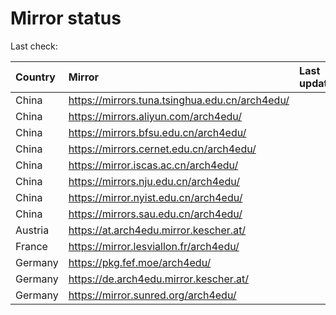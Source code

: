 <script src="./time.js"></script>
# Mirror status
Last check: <script type="text/javascript">localize(1704366926.8013778);</script>

|Country|Mirror|Last update|
|:------|:-----|:----------|
|China|https://mirrors.tuna.tsinghua.edu.cn/arch4edu/|<script type="text/javascript">localize(1704350062);</script>|
|China|https://mirrors.aliyun.com/arch4edu/|<script type="text/javascript">localize(1704350062);</script>|
|China|https://mirrors.bfsu.edu.cn/arch4edu/|<script type="text/javascript">localize(1704350062);</script>|
|China|https://mirrors.cernet.edu.cn/arch4edu/|<script type="text/javascript">localize(1704350062);</script>|
|China|https://mirror.iscas.ac.cn/arch4edu/|<script type="text/javascript">localize(1704306622);</script>|
|China|https://mirrors.nju.edu.cn/arch4edu/|<script type="text/javascript">localize(1704306622);</script>|
|China|https://mirror.nyist.edu.cn/arch4edu/|<script type="text/javascript">localize(1704306622);</script>|
|China|https://mirrors.sau.edu.cn/arch4edu/|<script type="text/javascript">localize(1704306622);</script>|
|Austria|https://at.arch4edu.mirror.kescher.at/|<script type="text/javascript">localize(1704350062);</script>|
|France|https://mirror.lesviallon.fr/arch4edu/|<script type="text/javascript">localize(1704306622);</script>|
|Germany|https://pkg.fef.moe/arch4edu/|<script type="text/javascript">localize(1704350062);</script>|
|Germany|https://de.arch4edu.mirror.kescher.at/|<script type="text/javascript">localize(1704350062);</script>|
|Germany|https://mirror.sunred.org/arch4edu/|<script type="text/javascript">localize(1704350062);</script>|

<script src="./tablefilter/tablefilter.js"></script>
<script src="./table.js"></script>